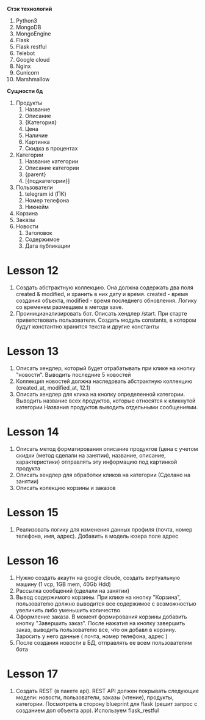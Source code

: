 **Стэк технологий**
1) Python3
2) MongoDB
3) MongoEngine
4) Flask
5) Flask restful
6) Telebot
7) Google cloud
8) Nginx
9) Gunicorn
10) Marshmallow


**Сущности бд**
1) Продукты
   1. Название
   2. Описание
   3. {Категория}
   4. Цена
   5. Наличие
   6. Картинка
   7. Скидка в процентах
2) Категории
   1. Название категории
   2. Описание категории
   3. {parent}
   4. [{подкатегории}]
3) Пользователи
   1. telegram id (ПК)
   2. Номер телефона
   3. Никнейм
4) Корзина
5) Заказы
6) Новости
   1. Заголовок
   2. Содержимое
   3. Дата публикации
   

# Lesson 12
1) Создать абстрактную коллекцию. Она должна содержать два поля created & modified, и хранить в них дату и время.
created - время создания объекта, modified - время последнего обновления. Логику со временем размещаем в методе save.
2) Проиницианализировать бот. Описать хендлер /start.
   При старте приветствовать пользователя. Создать модуль constants, в котором будут константно хранится текста и другие константы
   
# Lesson 13
1) Описать хендлер, который будет отрабатывать при клике на кнопку "новости". Выводить последние 5 новостей
2) Коллекция новостей должна наследовать абстрактную коллекцию (created_at, modified_at, 12.1)
3) Описать хендлер для клика на кнопку определенной категории. Выводить название всех продуктов, которые относятся к кликнутой категории
   Названия продуктов выводить отдельными сообщениями.
   
# Lesson 14
1) Описать метод форматирования описание продуктов (цена с учетом скидки (метод сделали на занятии), название, описание, характеристики)
отправлять эту информацию под картинкой продукта
2) Описать хендлер для обработки кликов на категории (Сделано на занятии)
3) Описать колекцию корзины и заказов

# Lesson 15
1) Реализовать логику для изменения данных профиля (почта, номер телефона, имя, адрес).
   Добавить в модель юзера поле адрес
   
# Lesson 16
1) Нужно создать акаутн на google cloude, создать виртуальную машину (1 vcp, 1GB mem, 40Gb Hdd)
2) Рассылка сообщений (сделали на занятии)
3) Вывод содержимого корзины. При клике на кнопку "Корзина", пользователю должно выводится все содержимое с возможностью увеличить либо уменьшить количество
4) Оформление заказа. В момент формирования корзины добавить кнопку "Завершить заказ". После нажатия на кнопку завершить заказ, выводить пользователю все, что он добавл в корзину. Заросить у него данные ( почта, номер телефона, адрес )
5) После создания новости в БД, отправлять ее всем пользователям бота

# Lesson 17
1) Создать REST (в пакете api). REST API должен покрывать следующие модели: новости, пользователи, заказы (чтение),
продукты, категории. Посмотреть в сторону blueprint для flask (решит запрос с созданием доп объекта app).
Используем flask_restful